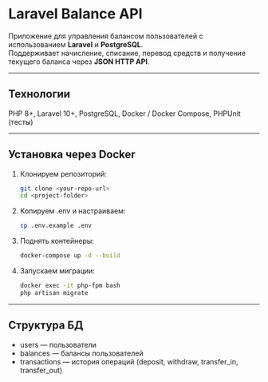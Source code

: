 # Laravel Balance API

Приложение для управления балансом пользователей с использованием **Laravel** и **PostgreSQL**.  
Поддерживает начисление, списание, перевод средств и получение текущего баланса через **JSON HTTP API**.

---

## Технологии
 PHP 8+, Laravel 10+, PostgreSQL, Docker / Docker Compose, PHPUnit (тесты)

---

## Установка через Docker

1. Клонируем репозиторий:
    ```bash
    git clone <your-repo-url>
    cd <project-folder>
2. Копируем .env и настраиваем:
    ```bash
    cp .env.example .env
3. Поднять контейнеры:
    ```bash
    docker-compose up -d --build
4. Запускаем миграции:
    ```bash
    docker exec -it php-fpm bash 
    php artisan migrate

---

## Структура БД

- users — пользователи
- balances — балансы пользователей
- transactions — история операций (deposit, withdraw, transfer_in, transfer_out)
